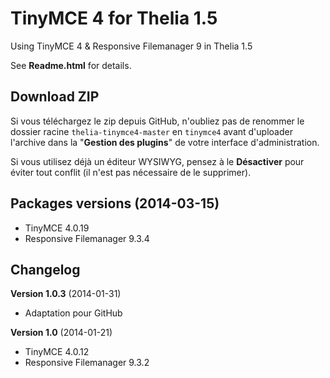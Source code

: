 TinyMCE 4 for Thelia 1.5
========================

Using TinyMCE 4 &amp; Responsive Filemanager 9 in Thelia 1.5

See **Readme.html** for details.

Download ZIP
------------
Si vous téléchargez le zip depuis GitHub, n'oubliez pas de renommer le dossier racine `thelia-tinymce4-master` en `tinymce4` avant d'uploader l'archive dans la "**Gestion des plugins**" de votre interface d'administration.

Si vous utilisez déjà un éditeur WYSIWYG, pensez à le **Désactiver** pour éviter tout conflit (il n'est pas nécessaire de le supprimer).


Packages versions (2014-03-15)
------------------------------

* TinyMCE 4.0.19
* Responsive Filemanager 9.3.4


Changelog
---------

**Version 1.0.3** (2014-01-31)
* Adaptation pour GitHub

**Version 1.0** (2014-01-21)
* TinyMCE 4.0.12
* Responsive Filemanager 9.3.2

